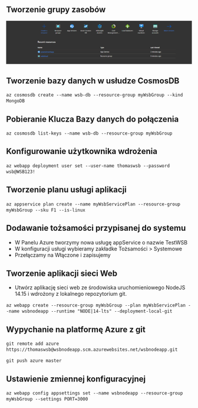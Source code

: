 ## Tworzenie grupy zasobów
![alt text](https://github.com/pawel-wis/projekt_wsb/blob/main/photos/appservice.PNG)
## Tworzenie bazy danych w usłudze CosmosDB
```
az cosmosdb create --name wsb-db --resource-group myWsbGroup --kind MongoDB
```

## Pobieranie Klucza Bazy danych do połączenia
```
az cosmosdb list-keys --name wsb-db --resource-group myWsbGroup
```

## Konfigurowanie użytkownika wdrożenia
```
az webapp deployment user set --user-name thomaswsb --password wsb@WSB123!
```

## Tworzenie planu usługi aplikacji
```
az appservice plan create --name myWsbServicePlan --resource-group myWsbGroup --sku F1 --is-linux
```

## Dodawanie tożsamości przypisanej do systemu
* W Panelu Azure tworzymy nowa usługę appService o nazwie TestWSB
* W konfiguracji usługi wybieramy zakładke Tożsamości > Systemowe
* Przełączamy na Włączone i zapisujemy

## Tworzenie aplikacji sieci Web
* Utwórz aplikację sieci web ze środowiska uruchomieniowego NodeJS 14.15 i wdrożony z lokalnego repozytorium git.
```
az webapp create --resource-group myWsbGroup --plan myWsbServicePlan --name wsbnodeapp --runtime "NODE|14-lts" --deployment-local-git
```


## Wypychanie na platformę Azure z git
```
git remote add azure https://thomaswsb@wsbnodeapp.scm.azurewebsites.net/wsbnodeapp.git
```
```
git push azure master
```

## Ustawienie zmiennej konfiguracyjnej
```
az webapp config appsettings set --name wsbnodeapp --resource-group myWsbGroup --settings PORT=3000
```
